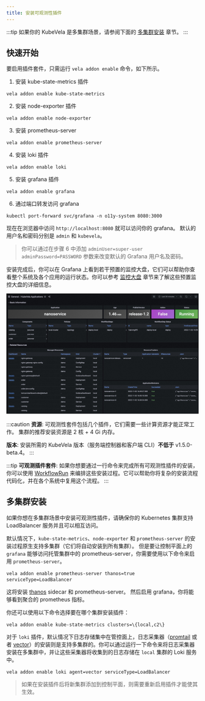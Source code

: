```yaml
---
title: 安装可观测性插件
---
```


:::tip
如果你的 KubeVela 是多集群场景，请参阅下面的 [多集群安装](#多集群安装) 章节。
:::

## 快速开始

要启用插件套件，只需运行 `vela addon enable` 命令，如下所示。

1. 安装 kube-state-metrics 插件

```shell
vela addon enable kube-state-metrics
```

2. 安装 node-exporter 插件

```shell
vela addon enable node-exporter
```

3. 安装 prometheus-server

```shell
vela addon enable prometheus-server
```

4. 安装 loki 插件

```shell
vela addon enable loki
```

5. 安装 grafana 插件

```shell
vela addon enable grafana
```

6. 通过端口转发访问 grafana

```shell
kubectl port-forward svc/grafana -n o11y-system 8080:3000
```

现在在浏览器中访问 `http://localhost:8080` 就可以访问你的 grafana。 默认的用户名和密码分别是 `admin` 和 `kubevela`。

> 你可以通过在步骤 6 中添加 `adminUser=super-user adminPassword=PASSWORD` 参数来改变默认的 Grafana 用户名及密码。

安装完成后，你可以在 Grafana 上看到若干预置的监控大盘，它们可以帮助你查看整个系统及各个应用的运行状态。你可以参考 [监控大盘](./dashboard.md) 章节来了解这些预置监控大盘的详细信息。

![kubevela-application-dashboard](../../../resources/kubevela-application-dashboard.png)

:::caution
**资源**: 可观测性套件包括几个插件，它们需要一些计算资源才能正常工作。 集群的推荐安装资源是 2 核 + 4 Gi 内存。

**版本**: 安装所需的 KubeVela 版本（服务端控制器和客户端 CLI）**不低于** v1.5.0-beta.4。
:::

:::tip
**可观测插件套件**: 如果你想要通过一行命令来完成所有可观测性插件的安装，你可以使用 [WorkflowRun](https://github.com/kubevela/workflow) 来编排这些安装过程。它可以帮助你将复杂的安装流程代码化，并在各个系统中复用这个流程。
:::

## 多集群安装

如果你想在多集群场景中安装可观测性插件，请确保你的 Kubernetes 集群支持 LoadBalancer 服务并且可以相互访问。

默认情况下，`kube-state-metrics`、`node-exporter` 和 `prometheus-server` 的安装过程原生支持多集群（它们将自动安装到所有集群）。 但是要让控制平面上的 `grafana` 能够访问托管集群中的 prometheus-server，你需要使用以下命令来启用 `prometheus-server`。

```shell
vela addon enable prometheus-server thanos=true serviceType=LoadBalancer
```

这将安装 [thanos](https://github.com/thanos-io/thanos) sidecar 和 prometheus-server。 然后启用 grafana，你将能够看到聚合的 prometheus 指标。

你还可以使用以下命令选择要在哪个集群安装插件：

```shell
vela addon enable kube-state-metrics clusters=\{local,c2\}
```

对于 `loki` 插件，默认情况下日志存储集中在管控面上，日志采集器（[promtail](https://grafana.com/docs/loki/latest/clients/promtail/) 或者 [vector](https://vector.dev/)）的安装则是支持多集群的。你可以通过运行一下命令来将日志采集器安装在多集群中，并让这些采集器将收集到的日志存储在 `local` 集群的 Loki 服务中。

```shell
vela addon enable loki agent=vector serviceType=LoadBalancer
```

> 如果在安装插件后将新集群添加到控制平面，则需要重新启用插件才能使其生效。
